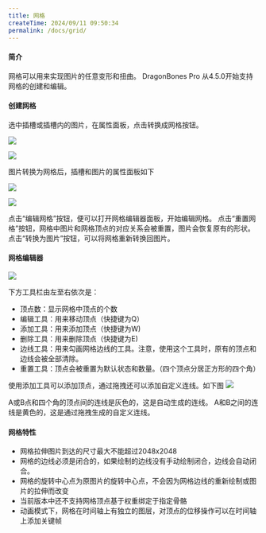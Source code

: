 ```yaml
---
title: 网格
createTime: 2024/09/11 09:50:34
permalink: /docs/grid/
---
```

#### 简介
网格可以用来实现图片的任意变形和扭曲。
DragonBones Pro 从4.5.0开始支持网格的创建和编辑。

#### 创建网格
选中插槽或插槽内的图片，在属性面板，点击转换成网格按钮。

![](56d7e66a32338.png)

![](56d7e66a42ef3.png)

图片转换为网格后，插槽和图片的属性面板如下

![](56d7e66a93a42.png)

![](56d7e66aa892f.png)

点击“编辑网格”按钮，便可以打开网格编辑器面板，开始编辑网格。
点击“重置网格”按钮，网格中图片和网格顶点的对应关系会被重置，图片会恢复原有的形状。
点击“转换为图片”按钮，可以将网格重新转换回图片。

#### 网格编辑器
![](56d7e66a7dfa7.png)

下方工具栏由左至右依次是：
- 顶点数：显示网格中顶点的个数
- 编辑工具：用来移动顶点（快捷键为Q）
- 添加工具：用来添加顶点（快捷键为W)
- 删除工具：用来删除顶点（快捷键为E)
- 边线工具：用来勾画网格边线的工具。注意，使用这个工具时，原有的顶点和边线会被全部清除。
- 重置工具：顶点会被重置为默认状态和数量。（四个顶点分居正方形的四个角）

使用添加工具可以添加顶点，通过拖拽还可以添加自定义连线。如下图
![](56d7e66a674ec.png)

A或B点和四个角的顶点间的连线是灰色的，这是自动生成的连线。
A和B之间的连线是黄色的，这是通过拖拽生成的自定义连线。

#### 网格特性
- 网格拉伸图片到达的尺寸最大不能超过2048x2048
- 网格的边线必须是闭合的，如果绘制的边线没有手动绘制闭合，边线会自动闭合。
- 网格的旋转中心点为原图片的旋转中心点，不会因为网格边线的重新绘制或图片的拉伸而改变
- 当前版本中还不支持网格顶点基于权重绑定于指定骨骼
- 动画模式下，网格在时间轴上有独立的图层，对顶点的位移操作可以在时间轴上添加关键帧